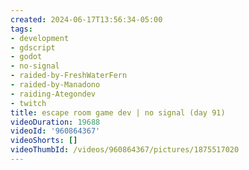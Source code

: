 ```yaml
---
created: 2024-06-17T13:56:34-05:00
tags:
- development
- gdscript
- godot
- no-signal
- raided-by-FreshWaterFern
- raided-by-Manadono
- raiding-Ategondev
- twitch
title: escape room game dev | no signal (day 91)
videoDuration: 19688
videoId: '960864367'
videoShorts: []
videoThumbId: /videos/960864367/pictures/1875517020
---
```

